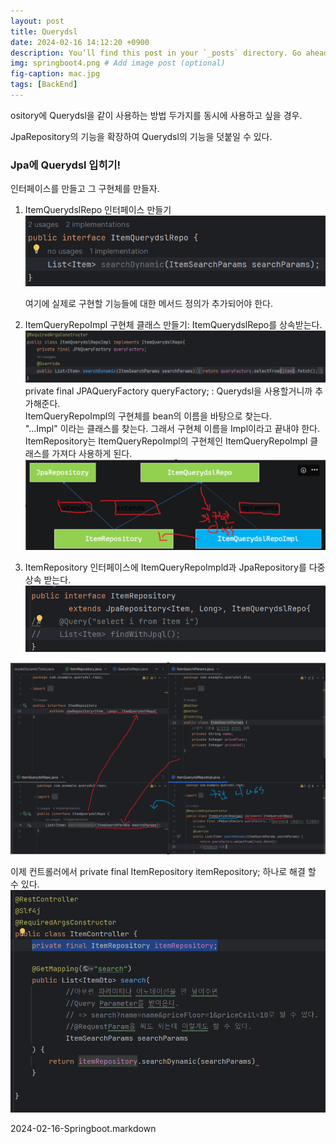 ```yaml
---
layout: post
title: Querydsl
date: 2024-02-16 14:12:20 +0900
description: You’ll find this post in your `_posts` directory. Go ahead and edit it and re-build the site to see your changes. # Add post description (optional)
img: springboot4.png # Add image post (optional)
fig-caption: mac.jpg
tags: [BackEnd]
---
```


ository에 Querydsl을 같이 사용하는 방법
두가지를 동시에 사용하고 싶을 경우.

JpaRepository의 기능을 확장하여 Querydsl의 기능을 덧붙일 수 있다.

### Jpa에 Querydsl 입히기!
인터페이스를 만들고 그 구현체를 만들자.

1. ItemQuerydslRepo 인터페이스 만들기
    ![alt text](../../assets/img/image-49.png)  

    여기에 실제로 구현할 기능들에 대한 메서드 정의가 추가되어야 한다.
2. ItemQueryRepoImpl 구현체 클래스 만들기: ItemQuerydslRepo를 상속받는다.  
    ![alt text](../../assets/img/image-50.png)  
    private final JPAQueryFactory queryFactory; : Querydsl을 사용할거니까 추가해준다.     
    ItemQueryRepoImpl의 구현체를 bean의 이름을 바탕으로 찾는다.  
    "...Impl" 이라는 클래스를 찾는다. 그래서 구현체 이름을 Impl이라고 끝내야 한다.  
    ItemRepository는 ItemQueryRepoImpl의 구현체인 ItemQueryRepoImpl 클래스를 가져다 사용하게 된다.  
    ![alt text](../../assets/img/image-53.png)
3. ItemRepository 인터페이스에 ItemQueryRepoImpld과 JpaRepository를 다중상속 받는다.
    ![alt text](../../assets/img/image-51.png)

  
![alt text](../../assets/img/image-54.png)

이제 컨트롤러에서 private final ItemRepository itemRepository; 하나로 해결 할 수 있다.  
![alt text](../../assets/img/image-55.png)

2024-02-16-Springboot.markdown
